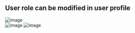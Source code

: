## User role can be modified in user profile  
![image](https://user-images.githubusercontent.com/22276823/124280552-06fe8e80-db73-11eb-9cd6-7df73d95f2be.png)  
![image](https://user-images.githubusercontent.com/22276823/124280590-1087f680-db73-11eb-93ab-7a0682304587.png)
![image](https://user-images.githubusercontent.com/22276823/124280643-209fd600-db73-11eb-9b4b-7bc124db17ff.png)

